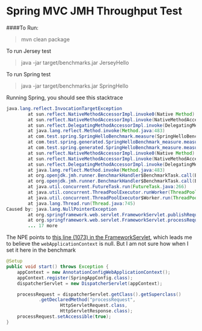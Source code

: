 Spring MVC JMH Throughput Test
====

####To Run:

>    mvn clean package

To run Jersey test

>    java -jar target/benchmarks.jar JerseyHello

To run Spring test

>    java -jar target/benchmarks.jar SpringHello

Running Spring, you should see this stacktrace

```java
java.lang.reflect.InvocationTargetException
        at sun.reflect.NativeMethodAccessorImpl.invoke0(Native Method)
        at sun.reflect.NativeMethodAccessorImpl.invoke(NativeMethodAccessorImpl.java:62)
        at sun.reflect.DelegatingMethodAccessorImpl.invoke(DelegatingMethodAccessorImpl.java:43)
        at java.lang.reflect.Method.invoke(Method.java:483)
        at com.test.spring.SpringHelloBenchmark.measure(SpringHelloBenchmark.java:67)
        at com.test.spring.generated.SpringHelloBenchmark_measure.measure_thrpt_jmhStub(SpringHelloBenchmark_measure.java:149)
        at com.test.spring.generated.SpringHelloBenchmark_measure.measure_Throughput(SpringHelloBenchmark_measure.java:83)
        at sun.reflect.NativeMethodAccessorImpl.invoke0(Native Method)
        at sun.reflect.NativeMethodAccessorImpl.invoke(NativeMethodAccessorImpl.java:62)
        at sun.reflect.DelegatingMethodAccessorImpl.invoke(DelegatingMethodAccessorImpl.java:43)
        at java.lang.reflect.Method.invoke(Method.java:483)
        at org.openjdk.jmh.runner.BenchmarkHandler$BenchmarkTask.call(BenchmarkHandler.java:452)
        at org.openjdk.jmh.runner.BenchmarkHandler$BenchmarkTask.call(BenchmarkHandler.java:434)
        at java.util.concurrent.FutureTask.run(FutureTask.java:266)
        at java.util.concurrent.ThreadPoolExecutor.runWorker(ThreadPoolExecutor.java:1142)
        at java.util.concurrent.ThreadPoolExecutor$Worker.run(ThreadPoolExecutor.java:617)
        at java.lang.Thread.run(Thread.java:745)
Caused by: java.lang.NullPointerException
        at org.springframework.web.servlet.FrameworkServlet.publishRequestHandledEvent(FrameworkServlet.java:1073)
        at org.springframework.web.servlet.FrameworkServlet.processRequest(FrameworkServlet.java:1002)
        ... 17 more
```

The NPE points to [this line (1073) in the FrameworkServlet][1], which leads me to believe the
`webApplicationContext` is null. But I am not sure how when I set it here in the benchmark

```java
@Setup
public void start() throws Exception {
    appContext = new AnnotationConfigWebApplicationContext();
    appContext.register(SpringAppConfig.class);
    dispatcherServlet = new DispatcherServlet(appContext);

    processRequest = dispatcherServlet.getClass().getSuperclass()
            .getDeclaredMethod("processRequest",
                    HttpServletRequest.class,
                    HttpServletResponse.class);
    processRequest.setAccessible(true);
}
```

[1]: https://github.com/spring-projects/spring-framework/blob/master/spring-webmvc/src/main/java/org/springframework/web/servlet/FrameworkServlet.java#L1073
